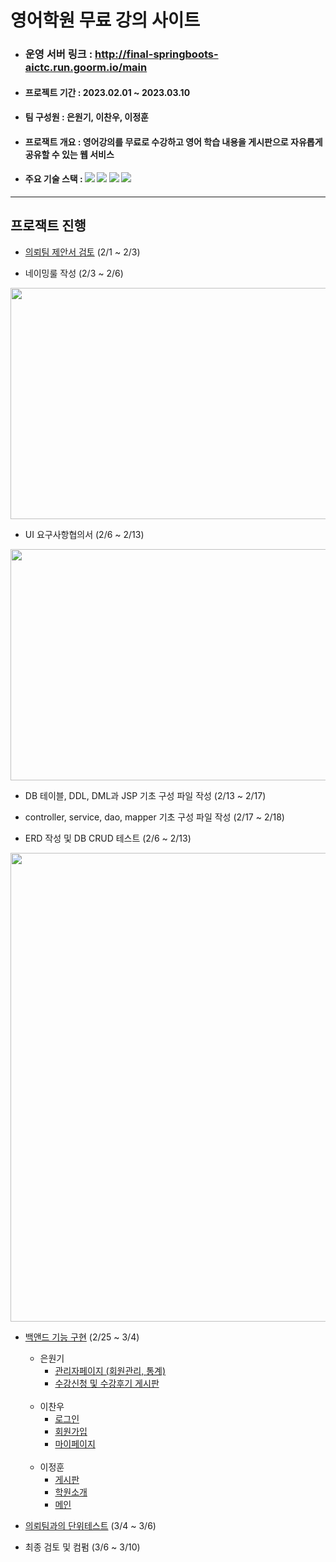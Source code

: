 # 영어학원 무료 강의 사이트

- ### 운영 서버 링크 : http://final-springboots-aictc.run.goorm.io/main


- #### 프로젝트 기간 : 2023.02.01 ~ 2023.03.10

- #### 팀 구성원 : 은원기, 이찬우, 이정훈

- #### 프로잭트 개요 : 영어강의를 무료로 수강하고 영어 학습 내용을 게시판으로 자유롭게 공유할 수 있는 웹 서비스

 - #### 주요 기술 스택 : <img src="https://img.shields.io/badge/Spring-6DB33F?style=flat&logo=Spring&logoColor=white"/> <img src="https://img.shields.io/badge/MySQL-4479A1?style=flat&logo=MySQL&logoColor=white"/> <img src="https://img.shields.io/badge/JavaScript-F7DF1E?style=flat&logo=JavaScript&logoColor=white"/> <img src="https://img.shields.io/badge/Bootstrap-7952B3?style=flat&logo=Bootstrap&logoColor=white"/>
<hr>

## 프로잭트 진행
- [의뢰팀 제안서 검토]() (2/1 ~ 2/3)

- 네이밍룰 작성 (2/3  ~ 2/6)
<img src="https://user-images.githubusercontent.com/77378816/224479175-08383894-68e3-4f12-b10c-bb0a11a8f7cd.PNG"  width="700" height="370">

- UI 요구사항협의서 (2/6  ~ 2/13)
<img src="https://user-images.githubusercontent.com/77378816/224469840-f01ed9be-da4d-4fc0-98bf-93bbd06e91bf.JPG"  width="700" height="370">

- DB 테이블, DDL, DML과 JSP 기초 구성 파일 작성 (2/13 ~ 2/17)

- controller, service, dao, mapper 기초 구성 파일 작성 (2/17 ~ 2/18)

- ERD 작성 및 DB CRUD 테스트 (2/6  ~ 2/13)
<img src="https://user-images.githubusercontent.com/77378816/224478909-e98c9f64-4d66-4048-a768-ae6c1d4cc529.PNG"  width="1400" height="750">

- [백앤드 기능 구현]() (2/25 ~ 3/4)

  * 은원기
    - [관리자페이지 (회원관리, 통계)](../final_springboots/src/main/java/eunjunglee/final_springboots/controller/AdminController.java)
    - [수강신청 및 수강후기 게시판](../final_springboots/src/main/java/eunjunglee/final_springboots/controller/LectureController.java)

  <br>

  * 이찬우
    - [로그인](../final_springboots/docs/htmls/main.html)
    - [회원가입](../final_springboots/docs/htmls/lecture_signup.html)
    - [마이페이지](../final_springboots/docs/htmls/mypage_Lecture.html)

  <br>

  * 이정훈
    - [게시판](../final_springboots/docs/htmls/main.html)
    - [학원소개](../final_springboots/docs/htmls/lecture_signup.html)
    - [메인](../final_springboots/docs/htmls/mypage_Lecture.html)


- [의뢰팀과의 단위테스트]() (3/4  ~ 3/6)

- 최종 검토 및 컴펌 (3/6  ~ 3/10)
